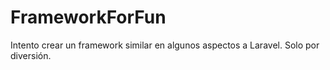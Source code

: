 # FrameworkForFun
Intento crear un framework similar en algunos aspectos a Laravel. Solo por diversión.
